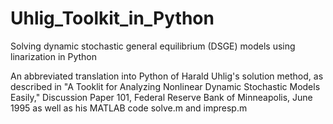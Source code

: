 # Uhlig_Toolkit_in_Python

Solving dynamic stochastic general equilibrium (DSGE) models using linarization in Python

An abbreviated translation into Python of Harald Uhlig's solution method, as described in "A Tooklit for Analyzing Nonlinear Dynamic Stochastic Models Easily," Discussion Paper 101, Federal Reserve Bank of Minneapolis, June 1995 as well as his MATLAB code solve.m and impresp.m 

